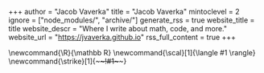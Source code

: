 +++
author = "Jacob Vaverka"
title = "Jacob Vaverka"
mintoclevel = 2
ignore = ["node_modules/", "archive/"]
generate_rss = true
website_title = title
website_descr = "Where I write about math, code, and more."
website_url   = "https://jvaverka.github.io"
rss_full_content = true
+++

\newcommand{\R}{\mathbb R}
\newcommand{\scal}[1]{\langle #1 \rangle}
\newcommand{\strike}[1]{~~~<s>~~~!#1~~~</s>~~~}
